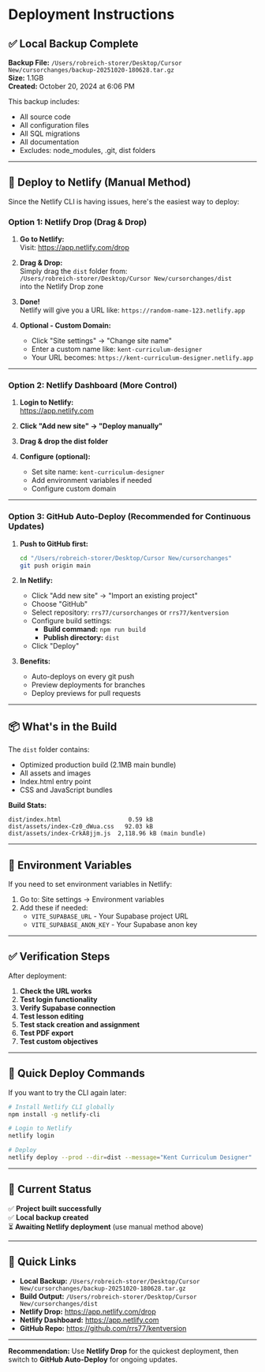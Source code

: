 # Deployment Instructions

## ✅ Local Backup Complete

**Backup File:** `/Users/robreich-storer/Desktop/Cursor New/cursorchanges/backup-20251020-180628.tar.gz`  
**Size:** 1.1GB  
**Created:** October 20, 2024 at 6:06 PM

This backup includes:
- All source code
- All configuration files
- All SQL migrations
- All documentation
- Excludes: node_modules, .git, dist folders

---

## 🚀 Deploy to Netlify (Manual Method)

Since the Netlify CLI is having issues, here's the easiest way to deploy:

### Option 1: Netlify Drop (Drag & Drop)

1. **Go to Netlify:**  
   Visit: https://app.netlify.com/drop

2. **Drag & Drop:**  
   Simply drag the `dist` folder from:  
   `/Users/robreich-storer/Desktop/Cursor New/cursorchanges/dist`  
   into the Netlify Drop zone

3. **Done!**  
   Netlify will give you a URL like: `https://random-name-123.netlify.app`

4. **Optional - Custom Domain:**  
   - Click "Site settings" → "Change site name"
   - Enter a custom name like: `kent-curriculum-designer`
   - Your URL becomes: `https://kent-curriculum-designer.netlify.app`

---

### Option 2: Netlify Dashboard (More Control)

1. **Login to Netlify:**  
   https://app.netlify.com

2. **Click "Add new site" → "Deploy manually"**

3. **Drag & drop the dist folder**

4. **Configure (optional):**
   - Set site name: `kent-curriculum-designer`
   - Add environment variables if needed
   - Configure custom domain

---

### Option 3: GitHub Auto-Deploy (Recommended for Continuous Updates)

1. **Push to GitHub first:**
   ```bash
   cd "/Users/robreich-storer/Desktop/Cursor New/cursorchanges"
   git push origin main
   ```

2. **In Netlify:**
   - Click "Add new site" → "Import an existing project"
   - Choose "GitHub"
   - Select repository: `rrs77/cursorchanges` or `rrs77/kentversion`
   - Configure build settings:
     - **Build command:** `npm run build`
     - **Publish directory:** `dist`
   - Click "Deploy"

3. **Benefits:**
   - Auto-deploys on every git push
   - Preview deployments for branches
   - Deploy previews for pull requests

---

## 📦 What's in the Build

The `dist` folder contains:
- Optimized production build (2.1MB main bundle)
- All assets and images
- Index.html entry point
- CSS and JavaScript bundles

**Build Stats:**
```
dist/index.html                   0.59 kB
dist/assets/index-Cz0_dWua.css   92.03 kB
dist/assets/index-CrkA8jjm.js  2,118.96 kB (main bundle)
```

---

## 🔧 Environment Variables

If you need to set environment variables in Netlify:

1. Go to: Site settings → Environment variables
2. Add these if needed:
   - `VITE_SUPABASE_URL` - Your Supabase project URL
   - `VITE_SUPABASE_ANON_KEY` - Your Supabase anon key

---

## ✅ Verification Steps

After deployment:

1. **Check the URL works**
2. **Test login functionality**
3. **Verify Supabase connection**
4. **Test lesson editing**
5. **Test stack creation and assignment**
6. **Test PDF export**
7. **Test custom objectives**

---

## 🎯 Quick Deploy Commands

If you want to try the CLI again later:

```bash
# Install Netlify CLI globally
npm install -g netlify-cli

# Login to Netlify
netlify login

# Deploy
netlify deploy --prod --dir=dist --message="Kent Curriculum Designer"
```

---

## 📍 Current Status

✅ **Project built successfully**  
✅ **Local backup created**  
⏳ **Awaiting Netlify deployment** (use manual method above)

---

## 🔗 Quick Links

- **Local Backup:** `/Users/robreich-storer/Desktop/Cursor New/cursorchanges/backup-20251020-180628.tar.gz`
- **Build Output:** `/Users/robreich-storer/Desktop/Cursor New/cursorchanges/dist`
- **Netlify Drop:** https://app.netlify.com/drop
- **Netlify Dashboard:** https://app.netlify.com
- **GitHub Repo:** https://github.com/rrs77/kentversion

---

**Recommendation:** Use **Netlify Drop** for the quickest deployment, then switch to **GitHub Auto-Deploy** for ongoing updates.

